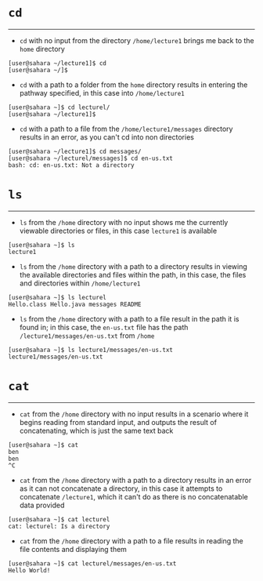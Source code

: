 # **`cd`**
---
* `cd` with no input from the directory `/home/lecture1` brings me back to the `home` directory
```
[user@sahara ~/lecture1]$ cd
[user@sahara ~/]$
```
* `cd` with a path to a folder from the `home` directory results in entering the pathway specified, in this case into `/home/lecture1`
```
[user@sahara ~]$ cd lecturel/
[user@sahara ~/lecture1]$
```
* `cd` with a path to a file from the `/home/lecture1/messages` directory results in an error, as you can't cd into non directories
```
[user@sahara ~/lecture1]$ cd messages/
[user@sahara ~/lecturel/messages]$ cd en-us.txt
bash: cd: en-us.txt: Not a directory
```

# **`ls`**
---
* `ls` from the `/home` directory with no input shows me the currently viewable directories or files, in this case `lecture1` is available
```
[user@sahara ~]$ ls
lecture1
```
* `ls` from the `/home` directory with a path to a directory results in viewing the available directories and files within the path, in this case, the files and directories within `/home/lecture1`
```
[user@sahara ~]$ ls lecturel
Hello.class Hello.java messages README
```
* `ls` from the `/home` directory with a path to a file result in the path it is found in; in this case, the `en-us.txt` file has the path `/lecture1/messages/en-us.txt` from `/home`
```
[user@sahara ~]$ ls lecture1/messages/en-us.txt
lecture1/messages/en-us.txt
```

# **`cat`**
---
* `cat` from the `/home` directory with no input results in a scenario where it begins reading from standard input, and outputs the result of concatenating, which is just the same text back
```
[user@sahara ~]$ cat
ben
ben
^C
```
* `cat` from the `/home` directory with a path to a directory results in an error as it can not concatenate a directory, in this case it attempts to concatenate `/lecture1`, which it can't do as there is no concatenatable data provided
```
[user@sahara ~]$ cat lecturel
cat: lecturel: Is a directory
```
* `cat` from the `/home` directory with a path to a file results in reading the file contents and displaying them
```
[user@sahara ~]$ cat lecturel/messages/en-us.txt
Hello World!
```
